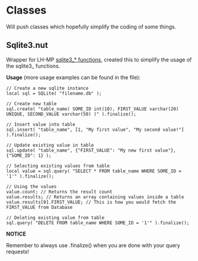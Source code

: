 # Classes
Will push classes which hopefully simplify the coding of some things.

## Sqlite3.nut
Wrapper for LH-MP [sqlite3_* functions](http://lh-mp.eu/wiki/index.php/Functions#SQLite), created this to simplify the usage of the sqlite3_ functions.

**Usage** (more usage examples can be found in the file):

```squirrel
// Create a new sqlite instance
local sql = SQLite( "filename.db" );

// Create new table
sql.create( "table_name( SOME_ID int(10), FIRST_VALUE varchar(20) UNIQUE, SECOND_VALUE varchar(50) )" ).finalize();

// Insert value into table
sql.insert( "table_name", [1, "My first value", "My second value!"] ).finalize();

// Update existing value in table
sql.update( "table_name", {"FIRST_VALUE": "My new first value"}, {"SOME_ID": 1} );

// Selecting existing values from table
local value = sql.query( "SELECT * FROM table_name WHERE SOME_ID = '1'" ).finalize();

// Using the values
value.count; // Returns the result count
value.results; // Returns an array containing values inside a table
value.results[0].FIRST_VALUE; // This is how you would fetch the FIRST_VALUE from Database

// Deleting existing value from table
sql.query( "DELETE FROM table_name WHERE SOME_ID = '1'" ).finalize();
```


**NOTICE**

Remember to always use .finalize() when you are done with your query requests!